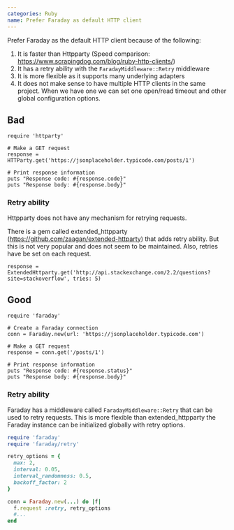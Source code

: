 ```yaml
---
categories: Ruby
name: Prefer Faraday as default HTTP client
---
```


Prefer Faraday as the default HTTP client because of the following:
1. It is faster than Httpparty (Speed comparison: https://www.scrapingdog.com/blog/ruby-http-clients/)
2. It has a retry ability with the `FaradayMiddleware::Retry` middleware
3. It is more flexible as it supports many underlying adapters
4. It does not make sense to have multiple HTTP clients in the same project. When we have
   one we can set one open/read timeout and other global configuration options.

## Bad

```
require 'httparty'

# Make a GET request
response = HTTParty.get('https://jsonplaceholder.typicode.com/posts/1')

# Print response information
puts "Response code: #{response.code}"
puts "Response body: #{response.body}"
```

### Retry ability

Httpparty does not have any mechanism for retrying requests.

There is a gem called extended_httpparty (https://github.com/zaagan/extended-httparty)
that adds retry ability. But this is not very popular and does not seem to be maintained.
Also, retries have be set on each request.

```
response = ExtendedHttparty.get('http://api.stackexchange.com/2.2/questions?site=stackoverflow', tries: 5)
```


## Good

```
require 'faraday'

# Create a Faraday connection
conn = Faraday.new(url: 'https://jsonplaceholder.typicode.com')

# Make a GET request
response = conn.get('/posts/1')

# Print response information
puts "Response code: #{response.status}"
puts "Response body: #{response.body}"
```

### Retry ability

Faraday has a middleware called `FaradayMiddleware::Retry` that can be used to retry requests.
This is more flexible than extended_httpparty the Faraday instance can be initialized
globally with retry options.

```ruby
require 'faraday'
require 'faraday/retry'

retry_options = {
  max: 2,
  interval: 0.05,
  interval_randomness: 0.5,
  backoff_factor: 2
}

conn = Faraday.new(...) do |f|
  f.request :retry, retry_options
  #...
end
```
